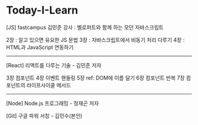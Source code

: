 # Today-I-Learn

[JS]
fastcampus 김민준 강사 : 벨로퍼트와 함께 하는 모던 자바스크립트

2장 : 알고 있으면 유요한 JS 문법
3장 : 자바스크립트에서 비동기 처리 다루기
4장 : HTML과 JavaScript 연동하기

---

[React]
리액트를 다루는 기술 - 김민준 저자

3장 컴포넌트
4장 이벤트 핸들링
5장 ref: DOM에 이름 달기
6장 컴포넌트 반복
7장 컴포넌트의 라이프사이클 메서드

---

[Node]
Node.js 프로그래밍 - 정재곤 저자

[Git]
구글 파워 서칭 - 김민수(본인)
